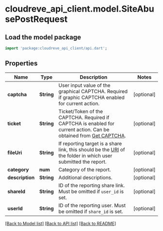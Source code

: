 # cloudreve_api_client.model.SiteAbusePostRequest

## Load the model package
```dart
import 'package:cloudreve_api_client/api.dart';
```

## Properties
Name | Type | Description | Notes
------------ | ------------- | ------------- | -------------
**captcha** | **String** | User input value of the graphical CAPTCHA. Required if graphic CAPTCHA enabled for current action. | [optional] 
**ticket** | **String** | Ticket/Token of the CAPTCHA. Required if CAPTCHA is enabled for current action. Can be obtained from [Get CAPTCHA](https://cloudrevev4.apifox.cn/get-captcha-289470260e0.md). | [optional] 
**fileUri** | **String** | If reporting target is a share link, this should be the [URI](https://docs.cloudreve.org/api/file-uri) of the folder in which user submitted the report. | [optional] 
**category** | **num** | Category of the report. | [optional] 
**description** | **String** | Additional descriptions. | [optional] 
**shareId** | **String** | ID of the reporting share link. Must be omitted if `user_id` is set. | [optional] 
**userId** | **String** | ID of the reporting user. Must be omitted if `share_id` is set. | [optional] 

[[Back to Model list]](../README.md#documentation-for-models) [[Back to API list]](../README.md#documentation-for-api-endpoints) [[Back to README]](../README.md)


